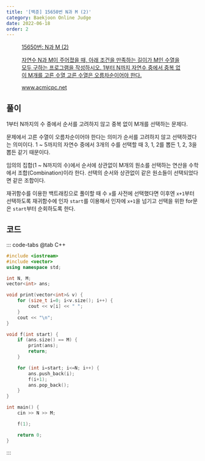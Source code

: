 ```yaml
---
title: '[백준] 15650번 N과 M (2)'
category: Baekjoon Online Judge
date: 2022-06-18
order: 2
---
```


<figure class="opengraph"><a href="https://www.acmicpc.net/problem/15650" data-source-url="https://www.acmicpc.net/problem/15650">
<div class="og-image" style="background-image: url('https://drive.google.com/uc?export=view&id=1nCax5mgwtYA82T46I_ntU1afsBBNkrLr');"></div>
<div class="og-text">
<p class="og-title">15650번: N과 M (2)</p>
<p class="og-desc">자연수 N과 M이 주어졌을 때, 아래 조건을 만족하는 길이가 M인 수열을 모두 구하는 프로그램을 작성하시오. 1부터 N까지 자연수 중에서 중복 없이 M개를 고른 수열 고른 수열은 오름차순이어야 한다.</p>
<p class="og-host">www.acmicpc.net</p></div></a></figure>

## 풀이
1부터 N까지의 수 중에서 순서를 고려하지 않고 중복 없이 M개를 선택하는 문제다.

문제에서 고른 수열이 오름차순이어야 한다는 의미가 순서를 고려하지 않고 선택하겠다는 의미이다. 1 ~ 5까지의 자연수 중에서 3개의 수를 선택할 때 3, 1, 2를 뽑든 1, 2, 3을 뽑든 같기 때문이다.

임의의 집합(1 ~ N까지의 수)에서 순서에 상관없이 M개의 원소를 선택하는 연산을 수학에서 조합(Combination)이라 한다. 선택의 순서와 상관없이 같은 원소들이 선택되었다면 같은 조합이다.

재귀함수를 이용한 백트래킹으로 풀이할 때 수 `x`를 사전에 선택했다면 이후엔 `x+1`부터 선택하도록 재귀함수에 인자 `start`를 이용해서 인자에 `x+1`을 넘기고 선택을 위한 for문은 `start`부터 순회하도록 한다.

## 코드
::: code-tabs
@tab C++
```cpp
#include <iostream>
#include <vector>
using namespace std;

int N, M;
vector<int> ans;

void print(vector<int>& v) {
    for (size_t i=0; i<v.size(); i++) {
        cout << v[i] << " ";
    }
    cout << "\n";
}

void f(int start) {
    if (ans.size() == M) {
        print(ans);
        return;
    }

    for (int i=start; i<=N; i++) {
        ans.push_back(i);
        f(i+1);
        ans.pop_back();
    }
}

int main() {
    cin >> N >> M;

    f(1);

    return 0;
}
```
:::
